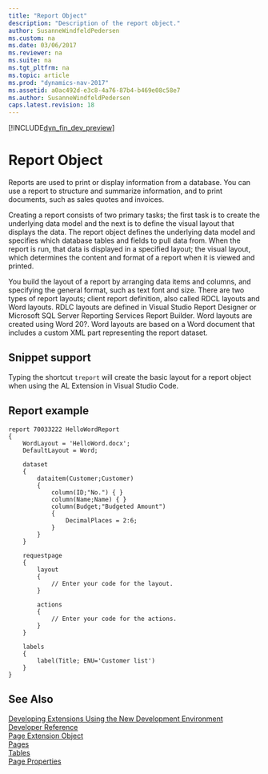 ```yaml
---
title: "Report Object"
description: "Description of the report object."
author: SusanneWindfeldPedersen
ms.custom: na
ms.date: 03/06/2017
ms.reviewer: na
ms.suite: na
ms.tgt_pltfrm: na
ms.topic: article
ms.prod: "dynamics-nav-2017"
ms.assetid: a0ac492d-e3c8-4a76-87b4-b469e08c58e7
ms.author: SusanneWindfeldPedersen
caps.latest.revision: 18
---
```


[!INCLUDE[dyn_fin_dev_preview](../dynamics-nav/includes/newdev_dev_preview.md)]

# Report Object
Reports are used to print or display information from a database. You can use a report to structure and summarize information, and to print documents, such as sales quotes and invoices. 

Creating a report consists of two primary tasks; the first task is to create the underlying data model and the next is to define the visual layout that displays the data. The report object defines the underlying data model and specifies which database tables and fields to pull data from. When the report is run, that data is displayed in a specified layout; the visual layout, which determines the content and format of a report when it is viewed and printed. 

You build the layout of a report by arranging data items and columns, and specifying the general format, such as text font and size. There are two types of report layouts; client report definition, also called RDCL layouts and Word layouts. RDLC layouts are defined in Visual Studio Report Designer or Microsoft SQL Server Reporting Services Report Builder. Word layouts are created using Word 20?. Word layouts are based on a Word document that includes a custom XML part representing the report dataset.

## Snippet support
Typing the shortcut ```treport``` will create the basic layout for a report object when using the AL Extension in Visual Studio Code.

## Report example

```
report 70033222 HelloWordReport
{
    WordLayout = 'HelloWord.docx';
    DefaultLayout = Word;

    dataset
    {
        dataitem(Customer;Customer)
        {
            column(ID;"No.") { }
            column(Name;Name) { }
            column(Budget;"Budgeted Amount")
            {
                DecimalPlaces = 2:6;
            }
        }
    }

    requestpage
    {
        layout
        {
            // Enter your code for the layout.
        }
    
        actions
        {
            // Enter your code for the actions.
        }
    }

    labels
    {
        label(Title; ENU='Customer list')
    }
}

```

## See Also
[Developing Extensions Using the New Development Environment](newdev-dev-overview.md)  
[Developer Reference](newdev-reference-overview.md)  
[Page Extension Object](newdev-page-ext-object.md)  
[Pages](pages.md)  
[Tables](tables.md)  
[Page Properties](page-properties.md)